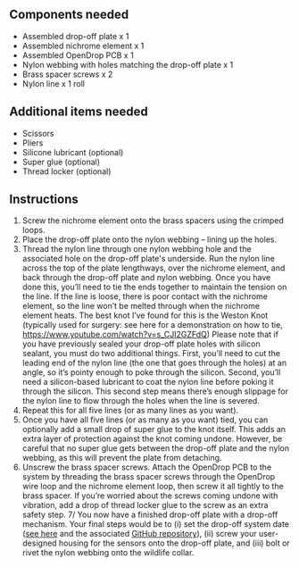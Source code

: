 ## Components needed
- Assembled drop-off plate x 1
- Assembled nichrome element x 1
- Assembled OpenDrop PCB x 1
- Nylon webbing with holes matching the drop-off plate x 1
- Brass spacer screws x 2
- Nylon line x 1 roll

## Additional items needed
- Scissors
- Pliers 
- Silicone lubricant (optional)
- Super glue (optional)
- Thread locker (optional)

## Instructions 

1. Screw the nichrome element onto the brass spacers using the crimped loops. 
2. Place the drop-off plate onto the nylon webbing – lining up the holes. 
3. Thread the nylon line through one nylon webbing hole and the associated hole on the drop-off plate's underside. Run the nylon line across the top of the plate lengthways, over the nichrome element, and back through the drop-off plate and nylon webbing. Once you have done this, you’ll need to tie the ends together to maintain the tension on the line. If the line is loose, there is poor contact with the nichrome element, so the line won’t be melted through when the nichrome element heats. The best knot I’ve found for this is the Weston Knot (typically used for surgery: see here for a demonstration on how to tie, https://www.youtube.com/watch?v=s_CJI2GZFdQ)
Please note that if you have previously sealed your drop-off plate holes with silicon sealant, you must do two additional things. First, you’ll need to cut the leading end of the nylon line (the one that goes through the holes) at an angle, so it’s pointy enough to poke through the silicon. Second, you’ll need a silicon-based lubricant to coat the nylon line before poking it through the silicon. This second step means there’s enough slippage for the nylon line to flow through the holes when the line is severed. 
4. Repeat this for all five lines (or as many lines as you want).
5. Once you have all five lines (or as many as you want) tied, you can optionally add a small drop of super glue to the knot itself. This adds an extra layer of protection against the knot coming undone. However, be careful that no super glue gets between the drop-off plate and the nylon webbing, as this will prevent the plate from detaching. 
6. Unscrew the brass spacer screws. Attach the OpenDrop PCB to the system by threading the brass spacer screws through the OpenDrop wire loop and the nichrome element loop, then screw it all tightly to the brass spacer. If you’re worried about the screws coming undone with vibration, add a drop of thread locker glue to the screw as an extra safety step. 
7/ You now have a finished drop-off plate with a drop-off mechanism. Your final steps would be to (i) set the drop-off system date ([see here](https://doi.org/10.1111/2041-210X.13231) and the associated [GitHub repository](https://github.com/Wild-Spy/OpenDrop)), (ii) screw your user-designed housing for the sensors onto the drop-off plate, and (iii) bolt or rivet the nylon webbing onto the wildlife collar. 

